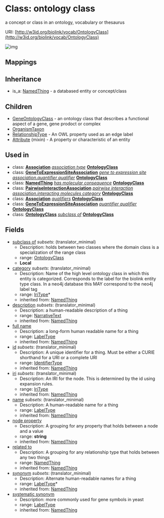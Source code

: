 # Class: ontology class


a concept or class in an ontology, vocabulary or thesaurus

URI: [http://w3id.org/biolink/vocab/OntologyClass](http://w3id.org/biolink/vocab/OntologyClass)

![img](http://yuml.me/diagram/nofunky;dir:TB/class/\[OntologyClass|id(i):identifier_type%20%3F;name(i):label_type%20%3F;category(i):iri_type%20*;node_property(i):string%20%3F;iri(i):iri_type%20%3F;synonym(i):label_type%20*;full_name(i):label_type%20%3F;description(i):narrative_text%20%3F;systematic_synonym(i):label_type%20%3F]-%20related%20to(i)%20%3F>\[NamedThing],%20\[OntologyClass]-%20subclass%20of%20%3F>\[OntologyClass],%20\[Association]-%20association%20type(i)%20%3F>\[OntologyClass],%20\[GeneToExpressionSiteAssociation]-%20quantifier%20qualifier(i)%20%3F>\[OntologyClass],%20\[NamedThing]-%20has%20molecular%20consequence(i)%20%3F>\[OntologyClass],%20\[PairwiseInteractionAssociation]-%20interacting%20molecules%20category(i)%20%3F>\[OntologyClass],%20\[Association]-%20qualifiers(i)%20*>\[OntologyClass],%20\[GeneToExpressionSiteAssociation]-%20quantifier%20qualifier(i)%20%3F>\[OntologyClass],%20\[OntologyClass]-%20subclass%20of%20%3F>\[OntologyClass],%20\[Attribute]uses%20-.->\[OntologyClass],%20\[OntologyClass]^-\[RelationshipType],%20\[OntologyClass]^-\[OrganismTaxon],%20\[OntologyClass]^-\[GeneOntologyClass],%20\[NamedThing]^-\[OntologyClass])
## Mappings

## Inheritance

 *  is_a: [NamedThing](NamedThing.md) - a databased entity or concept/class
## Children

 * [GeneOntologyClass](GeneOntologyClass.md) - an ontology class that describes a functional aspect of a gene, gene prodoct or complex
 * [OrganismTaxon](OrganismTaxon.md)
 * [RelationshipType](RelationshipType.md) - An OWL property used as an edge label
 * [Attribute](Attribute.md) (mixin)  - A property or characteristic of an entity
## Used in

 *  class: **[Association](Association.md)** *[association type](association_type.md)* **[OntologyClass](OntologyClass.md)**
 *  class: **[GeneToExpressionSiteAssociation](GeneToExpressionSiteAssociation.md)** *[gene to expression site association.quantifier qualifier](gene_to_expression_site_association_quantifier_qualifier.md)* **[OntologyClass](OntologyClass.md)**
 *  class: **[NamedThing](NamedThing.md)** *[has molecular consequence](has_molecular_consequence.md)* **[OntologyClass](OntologyClass.md)**
 *  class: **[PairwiseInteractionAssociation](PairwiseInteractionAssociation.md)** *[pairwise interaction association.interacting molecules category](interacting_molecules_category.md)* **[OntologyClass](OntologyClass.md)**
 *  class: **[Association](Association.md)** *[qualifiers](qualifiers.md)* **[OntologyClass](OntologyClass.md)**
 *  class: **[GeneToExpressionSiteAssociation](GeneToExpressionSiteAssociation.md)** *[quantifier qualifier](quantifier_qualifier.md)* **[OntologyClass](OntologyClass.md)**
 *  class: **[OntologyClass](OntologyClass.md)** *[subclass of](subclass_of.md)* **[OntologyClass](OntologyClass.md)**
## Fields

 * [subclass of](subclass_of.md) *subsets*: (translator_minimal)
    * Description: holds between two classes where the domain class is a specialization of the range class
    * range: [OntologyClass](OntologyClass.md)
    * __Local__
 * [category](category.md) *subsets*: (translator_minimal)
    * Description: Name of the high level ontology class in which this entity is categorized. Corresponds to the label for the biolink entity type class. In a neo4j database this MAY correspond to the neo4j label tag
    * range: [IriType](IriType.md)*
    * inherited from: [NamedThing](NamedThing.md)
 * [description](description.md) *subsets*: (translator_minimal)
    * Description: a human-readable description of a thing
    * range: [NarrativeText](NarrativeText.md)
    * inherited from: [NamedThing](NamedThing.md)
 * [full name](full_name.md)
    * Description: a long-form human readable name for a thing
    * range: [LabelType](LabelType.md)
    * inherited from: [NamedThing](NamedThing.md)
 * [id](id.md) *subsets*: (translator_minimal)
    * Description: A unique identifier for a thing. Must be either a CURIE shorthand for a URI or a complete URI
    * range: [IdentifierType](IdentifierType.md)
    * inherited from: [NamedThing](NamedThing.md)
 * [iri](iri.md) *subsets*: (translator_minimal)
    * Description: An IRI for the node. This is determined by the id using expansion rules.
    * range: [IriType](IriType.md)
    * inherited from: [NamedThing](NamedThing.md)
 * [name](name.md) *subsets*: (translator_minimal)
    * Description: A human-readable name for a thing
    * range: [LabelType](LabelType.md)
    * inherited from: [NamedThing](NamedThing.md)
 * [node property](node_property.md)
    * Description: A grouping for any property that holds between a node and a value
    * range: **string**
    * inherited from: [NamedThing](NamedThing.md)
 * [related to](related_to.md)
    * Description: A grouping for any relationship type that holds between any two things
    * range: [NamedThing](NamedThing.md)
    * inherited from: [NamedThing](NamedThing.md)
 * [synonym](synonym.md) *subsets*: (translator_minimal)
    * Description: Alternate human-readable names for a thing
    * range: [LabelType](LabelType.md)*
    * inherited from: [NamedThing](NamedThing.md)
 * [systematic synonym](systematic_synonym.md)
    * Description: more commonly used for gene symbols in yeast
    * range: [LabelType](LabelType.md)
    * inherited from: [NamedThing](NamedThing.md)
